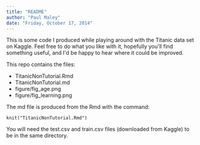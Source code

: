 ```yaml
---
title: "README"
author: "Paul Maley"
date: "Friday, October 17, 2014"
---
```


 This is some code I produced while playing around with the Titanic data set on Kaggle.
 Feel free to do what you like with it, hopefully you'll find something useful, and I'd
 be happy to hear where it could be improved.
 
 This repo contains the files:
  
  - TitanicNonTutorial.Rmd  
  - TitanicNonTutorial.md
  - figure/fig_age.png
  - figure/fig_learning.png 
 
  The md file is produced from the Rmd with the command:
  
  ```
  knit("TitanicNonTutorial.Rmd")
  ```

You will need the test.csv and train.csv files 
(downloaded from Kaggle) to be in the same directory.
